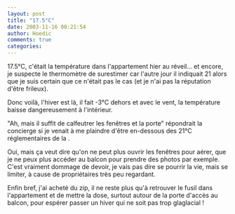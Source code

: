 ```yaml
---
layout: post
title: "17.5°C"
date: 2003-11-16 00:21:54
author: Hoedic
comments: true
categories: 
---
```



17.5°C, c'était la température dans l'appartement hier au réveil... et encore, je suspecte le thermomètre de surestimer car l'autre jour il indiquait 21 alors que je suis certain que ce n'était pas le cas (et je n'ai pas la réputation d'être frileux).

Donc voilà, l'hiver est là, il fait -3°C dehors et avec le vent, la température baisse dangereusement à l'intérieur.

"Ah, mais il suffit de calfeutrer les fenêtres et la porte" répondrait la concierge si je venait à me plaindre d'être en-dessous des 21°C réglementaires de la .

Oui, mais ça veut dire qu'on ne peut plus ouvrir les fenêtres pour aérer, que je ne peux plus accéder au balcon pour prendre des photos par exemple. C'est vraiment dommage de devoir, je vais pas dire se pourrir la vie, mais se limiter, à cause de propriétaires très peu regardant.

Enfin bref, j'ai acheté du zip, il ne reste plus qu'à retrouver le fusil dans l'appartement et de mettre la dose, surtout autour de la porte d'accès au balcon, pour espérer passer un hiver qui ne soit pas trop glaglacial !